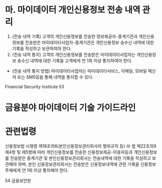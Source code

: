 # 마. 마이데이터 개인신용정보 전송 내역 관리

1. (전송 내역 기록) 고객의 개인신용정보를 전송한 정보제공자･중계기관과 개인신용 정보를 전송받은 마이데이터사업자･중계기관은 개인신용정보 송수신 내역에 대한 기록을 작성하고 보관하여야 한다.
2. (전송 내역 통지) 고객의 개인신용정보를 전송받은 마이데이터사업자는 개인신용정보 송수신 내역에 대한 기록을 고객에게 연 1회 이상 통지하여야 한다.
- (전송 내역 통지 방법) 마이데이터사업자는 마이데이터서비스, 이메일, 모바일 메신저 또는 SMS등을 통해 내역을 통지할 수 있다.

Financial Security Institute 53

# 금융분야 마이데이터 기술 가이드라인

# 관련법령

신용정보법 시행령 제18조의6(본인신용정보관리회사의 행위규칙 등) ⑩ 법 제22조의9제4항 및 제5항에 따라 개인신용정보를 전송한 신용정보제공･이용자등과 개인신용정보를 전송받은 중계기관 및 본인신용정보관리회사는 전송내역에 대한 기록을 작성하고 보관해야 하며, 본인 신용정보관리회사는 전송받은 신용정보내역에 관한 기록을 신용정보주체에게 연 1회 이상 통지해야 한다.

54 금융보안원

